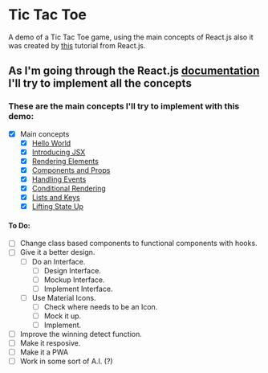 # Tic Tac Toe

A demo of a Tic Tac Toe game, using the main concepts of React.js
also it was created by [this](https://reactjs.org/tutorial/tutorial.html) tutorial from React.js.

## As I'm going through the React.js [documentation](https://reactjs.org/docs/) I'll try to implement all the concepts
### These are the main concepts I'll try to implement with this demo:
- [x] Main concepts
  - [x] [Hello World](https://reactjs.org/docs/hello-world.html)
  - [x] [Introducing JSX](https://reactjs.org/docs/introducing-jsx.html)
  - [x] [Rendering Elements](https://reactjs.org/docs/rendering-elements.html)
  - [x] [Components and Props](https://reactjs.org/docs/components-and-props.html)
  - [X] [Handling Events](https://reactjs.org/docs/handling-events.html)
  - [X] [Conditional Rendering](https://reactjs.org/docs/conditional-rendering.html)
  - [X] [Lists and Keys](https://reactjs.org/docs/lists-and-keys.html)
  - [X] [Lifting State Up](https://reactjs.org/docs/lifting-state-up.html)
  
#### To Do:
  - [ ] Change class based components to functional components with hooks.
  - [ ] Give it a better design.
    - [ ] Do an Interface.
      - [ ] Design Interface.
      - [ ] Mockup Interface.
      - [ ] Implement Interface.
    - [ ] Use Material Icons.
      - [ ] Check where needs to be an Icon.
      - [ ] Mock it up.
      - [ ] Implement.
  - [ ] Improve the winning detect function.
  - [ ] Make it resposive.
  - [ ] Make it a PWA
  - [ ] Work in some sort of A.I. (?)
